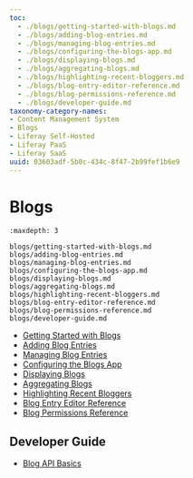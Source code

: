 ```yaml
---
toc:
  - ./blogs/getting-started-with-blogs.md
  - ./blogs/adding-blog-entries.md
  - ./blogs/managing-blog-entries.md
  - ./blogs/configuring-the-blogs-app.md
  - ./blogs/displaying-blogs.md
  - ./blogs/aggregating-blogs.md
  - ./blogs/highlighting-recent-bloggers.md
  - ./blogs/blog-entry-editor-reference.md
  - ./blogs/blog-permissions-reference.md
  - ./blogs/developer-guide.md
taxonomy-category-names:
- Content Management System
- Blogs
- Liferay Self-Hosted
- Liferay PaaS
- Liferay SaaS
uuid: 03603adf-5b0c-434c-8f47-2b99fef1b6e9
---
```

# Blogs

```{toctree}
:maxdepth: 3

blogs/getting-started-with-blogs.md
blogs/adding-blog-entries.md
blogs/managing-blog-entries.md
blogs/configuring-the-blogs-app.md
blogs/displaying-blogs.md
blogs/aggregating-blogs.md
blogs/highlighting-recent-bloggers.md
blogs/blog-entry-editor-reference.md
blogs/blog-permissions-reference.md
blogs/developer-guide.md
```

* [Getting Started with Blogs](./blogs/getting-started-with-blogs.md)
* [Adding Blog Entries](./blogs/adding-blog-entries.md)
* [Managing Blog Entries](./blogs/managing-blog-entries.md)
* [Configuring the Blogs App](./blogs/configuring-the-blogs-app.md)
* [Displaying Blogs](./blogs/displaying-blogs.md)
* [Aggregating Blogs](./blogs/aggregating-blogs.md)
* [Highlighting Recent Bloggers](./blogs/highlighting-recent-bloggers.md)
* [Blog Entry Editor Reference](./blogs/blog-entry-editor-reference.md)
* [Blog Permissions Reference](./blogs/blog-permissions-reference.md)

## Developer Guide

* [Blog API Basics](./blogs/developer-guide/blog-api-basics.md)
